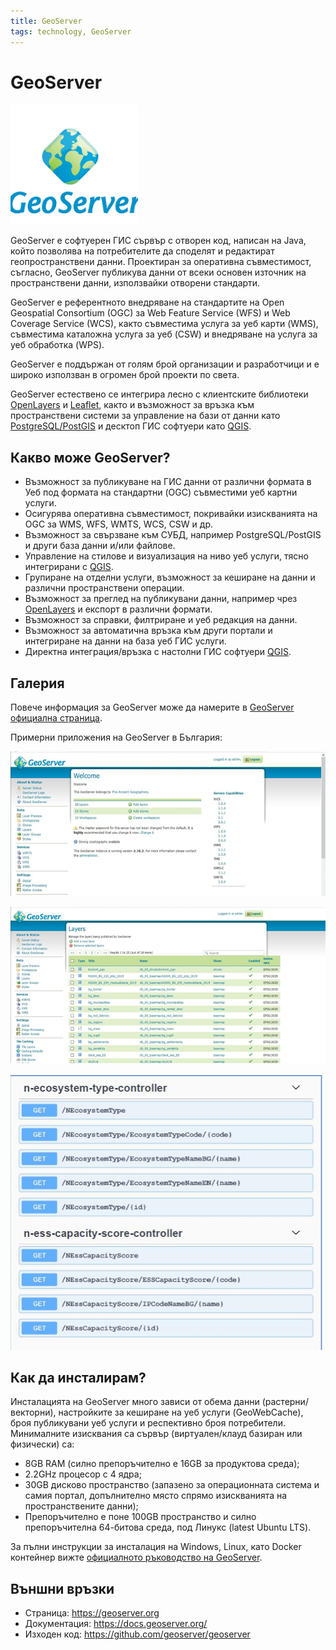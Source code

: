```yaml
---
title: GeoServer
tags: technology, GeoServer
---
```


# GeoServer

![GeoServer лого](./img/geoserver_logo.png)

GeoServer е софтуерен ГИС сървър с отворен код, написан на Java, който позволява на потребителите да споделят и редактират геопространствени данни. Проектиран за оперативна съвместимост, съгласно, GeoServer публикува данни от всеки основен източник на пространствени данни, използвайки отворени стандарти.

GeoServer е референтното внедряване на стандартите на Open Geospatial Consortium (OGC) за Web Feature Service (WFS) и Web Coverage Service (WCS), както съвместима услуга за уеб карти (WMS), съвместима каталожна услуга за уеб (CSW) и внедряване на услуга за уеб обработка (WPS).

GeoServer е поддържан от голям брой организации и разработчици и е широко използван в огромен брой проекти по света.

GeoServer естествено се интегрира лесно с клиентските библиотеки [OpenLayers](./openlayers.md) и [Leaflet](./leafletjs.md), както и възможност за връзка към пространствени системи за управление на бази от данни като [PostgreSQL/PostGIS](./postgresql.md) и десктоп ГИС софтуери като [QGIS](./qgis.md).


## Какво може GeoServer?

- Възможност за публикуване на ГИС данни от различни формата в Уеб под формата на стандартни (OGC) съвместими уеб картни услуги.
- Осигурява оперативна съвместимост, покривайки изискванията на OGC за WMS, WFS, WMTS, WCS, CSW и др.
- Възможност за свързване към СУБД, например PostgreSQL/PostGIS и други база данни и/или файлове.
- Управление на стилове и визуализация на ниво уеб услуги, тясно интегрирани с [QGIS](./qgis.md).
- Групиране на отделни услуги, възможност за кеширане на данни и различни пространствени операции.
- Възможност за преглед на публикувани данни, например чрез [OpenLayers](./openlayers.md) и експорт в различни формати.
- Възможност за справки, филтриране и уеб редакция на данни.
- Възможност за автоматична връзка към други портали и интегриране на данни на база уеб ГИС услуги.
- Директна интеграция/връзка с настолни ГИС софтуери [QGIS](./qgis.md).


## Галерия

Повече информация за GeoServer може да намерите в [GeoServer официална страница](https://geoserver.org/).

Примерни приложения на GeoServer в България:

![Примерен изглед на начална страница на администраторския панел в приложение за екосистеми в Изпълнителна Агенция по Околна Среда](./img/geoserver_UI_overview.png)

![Примерен изглед на администраторския панел за управление на уеб услуги за екосистеми в Изпълнителна Агенция по Околна Среда](./img/geoserver_webservices.png)

![Примерен изглед на специализирани приложни програмни интерфейси (API) за комуникация между сървърната (back end) и клиентската (front end) част в Изпълнителна Агенция по Околна Среда](./img/geoserver_API.png)


## Как да инсталирам?

Инсталацията на GeoServer много зависи от обема данни (растерни/векторни), настройките за кеширане на уеб услуги (GeoWebCache), броя публикувани уеб услуги и респективно броя потребители. Минималните изисквания са сървър (виртуален/клауд базиран или физически) са:

- 8GB RAM (силно препоръчително е 16GB за продуктова среда);
- 2.2GHz процесор с 4 ядра;
- 30GB дисково пространство (запазено за операционната система и самия портал, допълнително място спрямо изискванията на пространствените данни);
- Препоръчително е поне 100GB пространство и силно препоръчителна 64-битова среда, под Линукс (latest Ubuntu LTS).

За пълни инструкции за инсталация на Windows, Linux, като Docker контейнер вижте [официалното ръководство на GeoServer](https://docs.geoserver.org/main/en/user/installation/index.html).


## Външни връзки

- Страница: https://geoserver.org
- Документация: https://docs.geoserver.org/
- Изходен код: https://github.com/geoserver/geoserver
